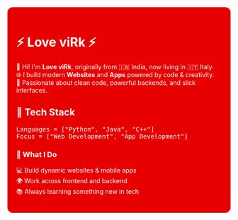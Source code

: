 <div style="background-color:#e60000; color:white; padding:20px; border-radius:12px;">

<h1>⚡ Love viRk ⚡</h1>

👋 Hi! I'm <strong>Love viRk</strong>, originally from 🇮🇳 India, now living in 🇮🇹 Italy.  
🌐 I build modern <strong>Websites</strong> and <strong>Apps</strong> powered by code & creativity.  
🔧 Passionate about clean code, powerful backends, and slick interfaces.

<h2>🚀 Tech Stack</h2>

<pre>
Languages = ["Python", "Java", "C++"]
Focus = ["Web Development", "App Development"]
</pre>

<h3>🌈 What I Do</h3>

💻 Build dynamic websites & mobile apps  
🌍 Work across frontend and backend  
📚 Always learning something new in tech

</div>
